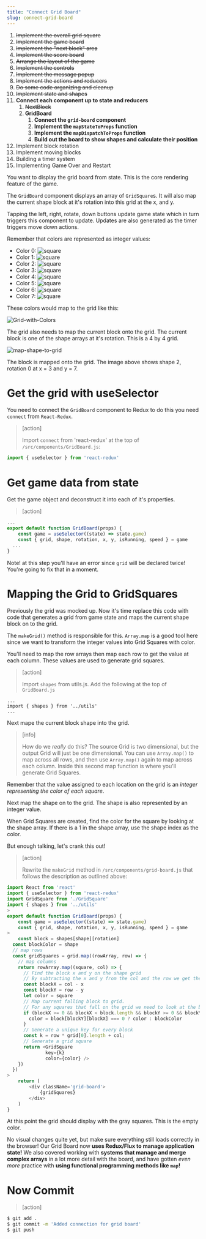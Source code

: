 ```yaml
---
title: "Connect Grid Board"
slug: connect-grid-board
---
```


1. ~~Implement the overall grid square~~
1. ~~Implement the game board~~
1. ~~Implement the "next block" area~~
1. ~~Implement the score board~~
1. ~~Arrange the layout of the game~~
1. ~~Implement the controls~~
1. ~~Implement the message popup~~
1. ~~Implement the actions and reducers~~
1. ~~Do some code organizing and cleanup~~
1. ~~Implement state and shapes~~
1. **Connect each component up to state and reducers**
    1. ~~NextBlock~~
    1. **GridBoard**
        1. **Connect the `grid-board` component**
        1. **Implement the `mapStateToProps` function**
        1. **Implement the `mapDispatchToProps` function**
        1. **Build out the board to show shapes and calculate their position**
1. Implement block rotation
1. Implement moving blocks
1. Building a timer system
1. Implementing Game Over and Restart

You want to display the grid board from state. This is the core rendering feature of the game.

The `GridBoard` component displays an array of `GridSquare`s. It will also map the current shape block at it's rotation into this grid at the x, and y.

Tapping the left, right, rotate, down buttons update game state which in turn triggers this component to update. Updates are also generated as the timer triggers move down actions.

Remember that colors are represented as integer values:

- Color 0: ![square](assets/square-0.png)
- Color 1: ![square](assets/square-1.png)
- Color 2: ![square](assets/square-2.png)
- Color 3: ![square](assets/square-3.png)
- Color 4: ![square](assets/square-4.png)
- Color 5: ![square](assets/square-5.png)
- Color 6: ![square](assets/square-6.png)
- Color 7: ![square](assets/square-7.png)

These colors would map to the grid like this:

![Grid-with-Colors](assets/Grid-with-Colors.png)

The grid also needs to map the current block onto the grid. The current block is one of the shape arrays at it's rotation. This is a 4 by 4 grid.

![map-shape-to-grid](assets/map-shape-to-grid.png)

The block is mapped onto the grid. The image above
shows shape 2, rotation 0 at x = 3 and y = 7.

# Get the grid with useSelector

You need to connect the `GridBoard` component to Redux to do this you
need `connect` from `React-Redux`.

> [action]
>
> Import `connect` from 'react-redux' at the top of `/src/components/GridBoard.js`:
>
```js
import { useSelector } from 'react-redux'
```

# Get game data from state 

Get the game object and deconstruct it into each of it's properties. 

> [action]
>
```js
...
export default function GridBoard(props) {
	const game = useSelector((state) => state.game)
	const { grid, shape, rotation, x, y, isRunning, speed } = game
  ...
}
```

Note! at this step you'll have an error since `grid` will be declared twice! You're going to fix that in a moment. 

# Mapping the Grid to GridSquares

Previously the grid was mocked up. Now it's time replace this code with code that generates a grid from game state and maps the current shape block on to the grid.

The `makeGrid()` method is responsible for this. `Array.map` is a good tool here since we want to transform the integer values into Grid Squares with color.

You'll need to map the row arrays then map each row to get the value at each column. These values are used to generate grid squares.

> [action]
>
> Import `shapes` from utils.js. Add the following at the top of `GridBoard.js`
> 
```JS
...
import { shapes } from '../utils'
...
```

Next mape the current block shape into the grid.

> [info]
>
> How do we _really_ do this? The source Grid is two dimensional, but the output Grid will just be one dimensional. You can use `Array.map()` to map across all rows, and then use `Array.map()` again to map across each column. Inside this second map function is where you'll generate Grid Squares.

Remember that the value assigned to each location on the grid is an _integer representing the color of each square_.

Next map the shape on to the grid. The shape is also represented by an integer value.

When Grid Squares are created, find the color for the square by looking at the shape array. If there is a 1 in the shape array, use the shape index as the color.

But enough talking, let's crank this out!

> [action]
>
> Rewrite the `makeGrid` method in `/src/components/grid-board.js` that follows the description as outlined above:
>
```JavaScript
import React from 'react'
import { useSelector } from 'react-redux'
import GridSquare from './GridSquare'
import { shapes } from '../utils'
>
export default function GridBoard(props) {
	const game = useSelector((state) => state.game)
	const { grid, shape, rotation, x, y, isRunning, speed } = game
>
	const block = shapes[shape][rotation]
  const blockColor = shape
  // map rows
  const gridSquares = grid.map((rowArray, row) => {
    // map columns
    return rowArray.map((square, col) => {
      // Find the block x and y on the shape grid
      // By subtracting the x and y from the col and the row we get the position of the upper left corner of the block array as if it was superimposed over the main grid
      const blockX = col - x
      const blockY = row - y
      let color = square
      // Map current falling block to grid.
      // For any squares that fall on the grid we need to look at the block array and see if there is a 1 in this case we use the block color.
      if (blockX >= 0 && blockX < block.length && blockY >= 0 && blockY < block.length) {
        color = block[blockY][blockX] === 0 ? color : blockColor
      }
      // Generate a unique key for every block
      const k = row * grid[0].length + col;
      // Generate a grid square
      return <GridSquare
              key={k}
              color={color} />
    })
  })
>
	return (
		<div className='grid-board'>
			{gridSquares}
		</div>
	)
}

```

At this point the grid should display with the gray squares. This is the empty color. 

No visual changes quite yet, but make sure everything still loads correctly in the browser! Our Grid Board now **uses Redux/Flux to manage application state!** We also covered working with **systems that manage and merge complex arrays** in a lot more detail with the board, and have gotten _even more_ practice with **using functional programming methods like `map`!**

# Now Commit

>[action]
>
```bash
$ git add .
$ git commit -m 'Added connection for grid board'
$ git push
```
